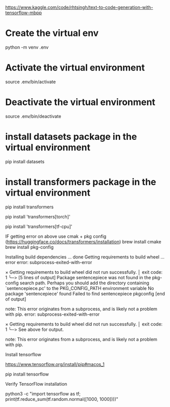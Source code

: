 https://www.kaggle.com/code/rhtsingh/text-to-code-generation-with-tensorflow-mbpp


# Create the virtual env
python -m venv .env


# Activate the virtual environment
source .env/bin/activate

# Deactivate the virtual environment
source .env/bin/deactivate



# install datasets package in the virtual environment
pip install datasets

# install transformers package in the virtual environment
pip install transformers


pip install 'transformers[torch]'

pip install 'transformers[tf-cpu]'

IF getting error on above use cmak + pkg config 
(https://huggingface.co/docs/transformers/installation)
brew install cmake
brew install pkg-config



  Installing build dependencies ... done
  Getting requirements to build wheel ... error
  error: subprocess-exited-with-error
  
  × Getting requirements to build wheel did not run successfully.
  │ exit code: 1
  ╰─> [5 lines of output]
      Package sentencepiece was not found in the pkg-config search path.
      Perhaps you should add the directory containing `sentencepiece.pc'
      to the PKG_CONFIG_PATH environment variable
      No package 'sentencepiece' found
      Failed to find sentencepiece pkgconfig
      [end of output]
  
  note: This error originates from a subprocess, and is likely not a problem with pip.
error: subprocess-exited-with-error

× Getting requirements to build wheel did not run successfully.
│ exit code: 1
╰─> See above for output.

note: This error originates from a subprocess, and is likely not a problem with pip.



Install tensorflow

https://www.tensorflow.org/install/pip#macos_1

pip install tensorflow


Verify TensorFlow installation

python3 -c "import tensorflow as tf; print(tf.reduce_sum(tf.random.normal([1000, 1000])))"